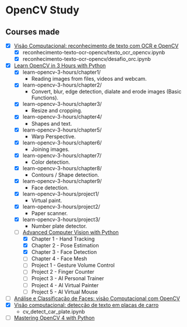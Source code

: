 # OpenCV Study 

## Courses made

- [X] [Visão Computacional: reconhecimento de texto com OCR e OpenCV](https://cursos.alura.com.br/course/visao-computacional-reconhecimento-texto-ocr-opencv)
	- [X] reconhecimento-texto-ocr-opencv/texto_ocr_opencv.ipynb
	- [X] reconhecimento-texto-ocr-opencv/desafio_orc.ipynb
- [X] [Learn OpenCV in 3 Hours with Python](https://www.youtube.com/watch?v=WQeoO7MI0Bs)
  - [X] learn-opencv-3-hours/chapter1/
    - Reading images from files,
      videos and webcam.
  - [X] learn-opencv-3-hours/chapter2/
    - Convert, blur,
      edge detection, dialate
      and erode images (Basic Functions).
  - [X] learn-opencv-3-hours/chapter3/
    - Resize and cropping.
  - [X] learn-opencv-3-hours/chapter4/
    - Shapes and text.
  - [X] learn-opencv-3-hours/chapter5/
    - Warp Perspective.
  - [X] learn-opencv-3-hours/chapter6/
    - Joining images.
  - [X] learn-opencv-3-hours/chapter7/
    - Color detection.
  - [X] learn-opencv-3-hours/chapter8/
    - Contours / Shape detection.
  - [X] learn-opencv-3-hours/chapter9/
    - Face detection.
  - [X] learn-opencv-3-hours/project1/
    - Virtual paint.
  - [X] learn-opencv-3-hours/project2/
    - Paper scanner.
  - [X] learn-opencv-3-hours/project3/
    - Number plate detector.
  - [ ] [Advanced Computer Vision with Python](https://www.youtube.com/watch?v=01sAkU_NvOY)
    - [X] Chapter 1 - Hand Tracking
    - [X] Chapter 2 - Pose Estimation
    - [X] Chapter 3 - Face Detection
    - [ ] Chapter 4 - Face Mesh
    - [ ] Project 1 - Gesture Volume Control
    - [ ] Project 2 - Finger Counter
    - [ ] Project 3 - AI Personal Trainer
    - [ ] Project 4 - AI Virtual Painter
    - [ ] Project 5 - AI Virtual Mouse
- [ ] [Análise e Classificação de Faces: visão Computacional com OpenCV](https://cursos.alura.com.br/course/analise-classificacao-faces-visao-computacional-opencv)
- [X] [Visão computacional: detecção de texto em placas de carro](https://cursos.alura.com.br/course/visao-computacional-deteccao-texto-placas-carro)
  - cv_detect_car_plate.ipynb
- [ ] [Mastering OpenCV 4 with Python](https://www.packtpub.com/product/mastering-opencv-4-with-python)
